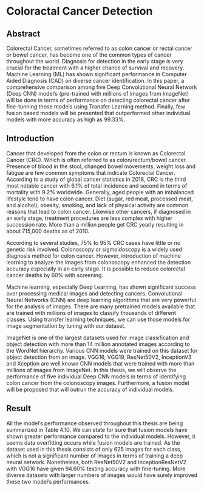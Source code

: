 # Coloractal Cancer Detection
## Abstract
Colorectal Cancer, sometimes referred to as colon cancer or rectal cancer or bowel cancer, has become one of the common types of cancer throughout the world. Diagnosis for detection in the early stage is very crucial for the treatment with a higher chance of survival and recovery.  Machine Learning (ML) has shown significant performance in Computer Aided Diagnosis (CAD) on diverse cancer identification. In this paper, a comprehensive comparison among five Deep Convolutional Neural Network (Deep CNN) model’s (pre-trained with millions of images from ImageNet) will be done in terms of performance on detecting colorectal cancer after fine-tunning those models using Transfer Learning method. Finally, few fusion based models will be presented that outperformed other individual models with more accuracy as high as 99.33%.
## Introduction
Cancer that developed from the colon or rectum is known as Colorectal Cancer (CRC). Which is often referred to as colon/rectum/bowel cancer. Presence of blood in the stool, changed bowel movements, weight loss and fatigue are few common symptoms that indicate Colorectal Cancer. According to a study of global cancer statistics in 2018, CRC is the third most notable cancer with 6.1% of total incidence and second in terms of mortality with 9.2% worldwide. Generally, aged people with an imbalanced lifestyle tend to have colon cancer. Diet (sugar, red meat, processed meat, and alcohol), obesity, smoking, and lack of physical activity are common reasons that lead to colon cancer. Likewise other cancers, if diagnosed in an early stage, treatment procedures are less complex with higher succession rate. More than a million people get CRC yearly resulting in about 715,000 deaths as of 2010.

According to several studies, 75% to 95% CRC cases have little or no genetic risk involved. Colonoscopy or sigmoidoscopy is a widely used diagnosis method for colon cancer. However, introduction of machine learning to analyze the images from colonoscopy enhanced the detection accuracy especially in an early stage. It is possible to reduce colorectal cancer deaths by 60% with screening.

Machine learning, especially Deep Learning, has shown significant success over processing medical images and detecting cancers. Convolutional Neural Networks (CNN) are deep learning algorithms that are very powerful for the analysis of images. There are many pretrained models available that are trained with millions of images to classify thousands of different classes. Using transfer learning techniques, we can use those models for image segmentation by tuning with our dataset.  

ImageNet is one of the largest datasets used for image classification and object detection with more than 14 million annotated images according to the WordNet hierarchy. Various CNN models were trained on this dataset for object detection from an image. VGG16, VGG19, ResNet50V2, InceptionV3 and Xception are well known CNN models that were trained with more than millions of images from ImageNet. In this thesis, we will observe the performance of five individual Deep CNN models in terms of identifying colon cancer from the colonoscopy images. Furthermore, a fusion model will be proposed that will outrun the accuracy of individual models.

## Result
All the model’s performance observed throughout this thesis are being summarized in Table 4.10. We can state for sure that fusion models have shown greater performance compared to the individual models. However, it seems data overfitting occurs while fusion models are trained. As the dataset used in this thesis consists of only 625 images for each class, which is not a significant number of images in terms of training a deep neural network. Nonetheless, both ResNet50V2 and InceptionResNetV2 with VGG16 have given 94.60% testing accuracy with fine-tuning. More diverse datasets with larger numbers of images would have surely improved these two model’s performances.

